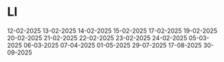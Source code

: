 # LI
12-02-2025
13-02-2025
14-02-2025
15-02-2025
17-02-2025
19-02-2025
20-02-2025
21-02-2025
22-02-2025
23-02-2025
24-02-2025
05-03-2025
06-03-2025
07-04-2025
01-05-2025
29-07-2025
17-08-2025
30-09-2025
